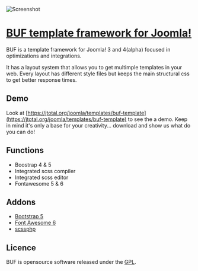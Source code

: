 ![Screenshot](https://jtotal.org/images/joomla/templates/buf/header_page.jpg)
# [BUF template framework for Joomla!](https://jtotal.org/joomla/templates/buf-template)

BUF is a template framework for Joomla! 3 and 4(alpha) focused in optimizations and integrations.

It has a layout system that allows you to get multimple templates in your web. Every layout has different style files but keeps the main structural css to get better response times.

## Demo

Look at [https://jtotal.org/joomla/templates/buf-template](https://jtotal.org/joomla/templates/buf-template) to see the a demo.
Keep in mind it's only a base for your creativity... download and show us what do you can do!

## Functions

* Boostrap 4 & 5
* Integrated scss compiler
* Integrated scss editor
* Fontawesome 5 & 6

## Addons

* [Bootstrap 5](http://getbootstrap.com/)
* [Font Awesome 6](https://fortawesome.github.io/Font-Awesome/)
* [scssphp](http://leafo.github.io/scssphp)


## Licence

BUF is opensource software released under the [GPL](http://www.gnu.org/licenses/gpl-2.0.txt).
